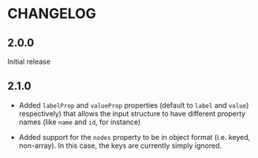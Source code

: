 # CHANGELOG

## 2.0.0

Initial release

## 2.1.0

* Added `labelProp` and `valueProp` properties (default to `label` and `value`)
  respectively) that allows the input structure to have different property names
  (like `name` and `id`, for instance)

* Added support for the `nodes` property to be in object format (i.e. keyed,
  non-array). In this case, the keys are currently simply ignored.

